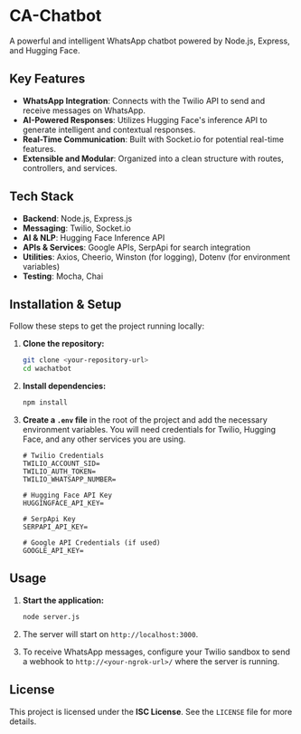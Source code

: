 # CA-Chatbot

A powerful and intelligent WhatsApp chatbot powered by Node.js, Express, and Hugging Face.

## Key Features

- **WhatsApp Integration**: Connects with the Twilio API to send and receive messages on WhatsApp.
- **AI-Powered Responses**: Utilizes Hugging Face's inference API to generate intelligent and contextual responses.
- **Real-Time Communication**: Built with Socket.io for potential real-time features.
- **Extensible and Modular**: Organized into a clean structure with routes, controllers, and services.

## Tech Stack

- **Backend**: Node.js, Express.js
- **Messaging**: Twilio, Socket.io
- **AI & NLP**: Hugging Face Inference API
- **APIs & Services**: Google APIs, SerpApi for search integration
- **Utilities**: Axios, Cheerio, Winston (for logging), Dotenv (for environment variables)
- **Testing**: Mocha, Chai

## Installation & Setup

Follow these steps to get the project running locally:

1.  **Clone the repository:**
    ```bash
    git clone <your-repository-url>
    cd wachatbot
    ```

2.  **Install dependencies:**
    ```bash
    npm install
    ```

3.  **Create a `.env` file** in the root of the project and add the necessary environment variables. You will need credentials for Twilio, Hugging Face, and any other services you are using.
    ```env
    # Twilio Credentials
    TWILIO_ACCOUNT_SID=
    TWILIO_AUTH_TOKEN=
    TWILIO_WHATSAPP_NUMBER=

    # Hugging Face API Key
    HUGGINGFACE_API_KEY=

    # SerpApi Key
    SERPAPI_API_KEY=

    # Google API Credentials (if used)
    GOOGLE_API_KEY=
    ```

## Usage

1.  **Start the application:**
    ```bash
    node server.js
    ```

2.  The server will start on `http://localhost:3000`.

3.  To receive WhatsApp messages, configure your Twilio sandbox to send a webhook to `http://<your-ngrok-url>/` where the server is running.

## License

This project is licensed under the **ISC License**. See the `LICENSE` file for more details.



